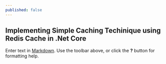 ```yaml
---
published: false
---
```

## Implementing Simple Caching Techinique using Redis Cache in .Net Core

Enter text in [Markdown](http://daringfireball.net/projects/markdown/). Use the toolbar above, or click the **?** button for formatting help.
